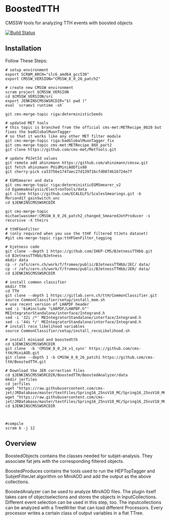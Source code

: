 BoostedTTH
=======
CMSSW tools for analyzing TTH events with boosted objects

[![Build Status](https://mharrend.web.cern.ch/buildStatus/icon?job=cms-ttH/BoostedTTH/CMSSW_8_0_26_patch1)](https://mharrend.web.cern.ch/job/cms-ttH/job/BoostedTTH/job/CMSSW_8_0_26_patch1/)

## Installation
Follow These Steps:

    # setup environment
    export SCRAM_ARCH="slc6_amd64_gcc530"
    export CMSSW_VERSION="CMSSW_8_0_26_patch2"    
  
    # create new CMSSW environment
    scram project $CMSSW_VERSION
    cd $CMSSW_VERSION/src
    export JENKINSCMSSWSRCDIR="$( pwd )"
    eval `scramv1 runtime -sh` 
    
    git cms-merge-topic riga:deterministicSeeds
    
    # updated MET tools
    # this topic is branched from the official cms-met:METRecipe_8020 but fixes the badGlobalMuonTagger
    # so that it works like any other MET filter module
    git cms-merge-topic riga:badGlobalMuonTagger_fix
    git cms-merge-topic cms-met:METRecipe_80X_part2
    git clone https://github.com/cms-met/MetTools.git
    
    # update PUJetId values
    git remote add ahinzmann https://github.com/ahinzmann/cmssw.git
    git fetch ahinzmann PUidMiniAODfix80
    git cherry-pick ca33756e1747aec27d13971bcfd0874b16724e7f

    # EGMSmearer and data
    git cms-merge-topic riga:deterministicEGMSmearer_v2
    cd EgammaAnalysis/ElectronTools/data
    git clone https://github.com/ECALELFS/ScalesSmearings.git -b Moriond17_gainSwitch_unc
    cd $JENKINSCMSSWSRCDIR
    
    git cms-merge-topic michaelwassmer:CMSSW_8_0_26_patch2_changed_SmearedJetProducer -s recursive -X theirs

    # ttHFGenFilter
    # (only required when you use the ttHF filtered ttJets dataset)
    #git cms-merge-topic riga:ttHFGenFilter_tagging
 
    # bjetness code
    git clone --depth 1 https://github.com/IHEP-CMS/BJetnessTTHbb.git
    cd BJetnessTTHbb/BJetness
    mkdir data
    cp -r /afs/cern.ch/work/f/fromeo/public/BJetnessTTHbb/JEC/ data/
    cp -r /afs/cern.ch/work/f/fromeo/public/BJetnessTTHbb/JER/ data/
    cd $JENKINSCMSSWSRCDIR
    
    # install common classifier
    mkdir TTH
    cd TTH
    git clone --depth 1 https://gitlab.cern.ch/ttH/CommonClassifier.git
    source CommonClassifier/setup/install_mem.sh
    # use recent version of LHAPDF header
    sed -i '6i#include "LHAPDF/LHAPDF.h"' MEIntegratorStandalone/interface/Integrand.h
    sed -i '32i /*' MEIntegratorStandalone/interface/Integrand.h
    sed -i '44i */' MEIntegratorStandalone/interface/Integrand.h
    # install reco likelihood variables
    source CommonClassifier/setup/install_recoLikelihood.sh
    
    # install miniaod and boostedtth
    cd $JENKINSCMSSWSRCDIR
    git clone  -b 'CMSSW_8_0_24_v1_sync' https://github.com/cms-ttH/MiniAOD.git
    git clone --depth 1 -b CMSSW_8_0_26_patch1 https://github.com/cms-ttH/BoostedTTH.git
    
    # Download the JER correction files
    cd $JENKINSCMSSWSRCDIR/BoostedTTH/BoostedAnalyzer/data
    mkdir jerfiles
    cd jerfiles
    wget "https://raw.githubusercontent.com/cms-jet/JRDatabase/master/textFiles/Spring16_25nsV10_MC/Spring16_25nsV10_MC_PtResolution_AK4PFchs.txt"
    wget "https://raw.githubusercontent.com/cms-jet/JRDatabase/master/textFiles/Spring16_25nsV10_MC/Spring16_25nsV10_MC_SF_AK4PFchs.txt"
    cd $JENKINSCMSSWSRCDIR
    

    
    #compile
    scram b -j 12
    
## Overview
BoostedObjects contains the classes needed for subjet-analysis. They associate fat jets with the corresponding filtered objects.

BoostedProduces contains the tools used to run the HEPTopTagger and SubjetFilterJet algorithm on MiniAOD and add the output as the above collections.

BoostedAnalyzer can be used to analyze MiniAOD files. The plugin itself takes care of objectselections and stores the objects in InputCollections. Different event selection can be used in this step, too. The inputcollections can be analyzed with a TreeWriter that can load different Processors. Every processor writes a certain class of output variables in a flat TTree.

